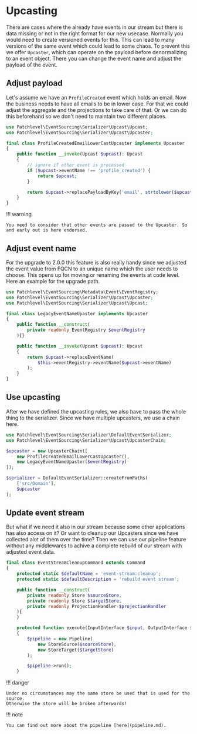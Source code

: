# Upcasting

There are cases where the already have events in our stream but there is data missing or not in the right format for our
new usecase. Normally you would need to create versioned events for this. This can lead to many versions of the same
event which could lead to some chaos. To prevent this we offer `Upcaster`, which can operate on the payload before
denormalizing to an event object. There you can change the event name and adjust the payload of the event.

## Adjust payload

Let's assume we have an `ProfileCreated` event which holds an email. Now the business needs to have all emails to be in
lower case. For that we could adjust the aggregate and the projections to take care of that. Or we can do this
beforehand so we don't need to maintain two different places.

```php
use Patchlevel\EventSourcing\Serializer\Upcast\Upcast;
use Patchlevel\EventSourcing\Serializer\Upcast\Upcaster;

final class ProfileCreatedEmailLowerCastUpcaster implements Upcaster
{
    public function __invoke(Upcast $upcast): Upcast
    {
        // ignore if other event is processed
        if ($upcast->eventName !== 'profile_created') {
            return $upcast;
        }

        return $upcast->replacePayloadByKey('email', strtolower($upcast->payload['email']);
    }
}
```

!!! warning

    You need to consider that other events are passed to the Upcaster. So and early out is here endorsed.

## Adjust event name

For the upgrade to 2.0.0 this feature is also really handy since we adjusted the event value from FQCN to an unique
name which the user needs to choose. This opens up for moving or renaming the events at code level. Here an example for
the upgrade path.

```php
use Patchlevel\EventSourcing\Metadata\Event\EventRegistry;
use Patchlevel\EventSourcing\Serializer\Upcast\Upcaster;
use Patchlevel\EventSourcing\Serializer\Upcast\Upcast;

final class LegacyEventNameUpaster implements Upcaster
{
    public function __construct(
        private readonly EventRegistry $eventRegistry
    ){}

    public function __invoke(Upcast $upcast): Upcast
    {
        return $upcast->replaceEventName(
            $this->eventRegistry->eventName($upcast->eventName)
        );
    }
}
```

## Use upcasting

After we have defined the upcasting rules, we also have to pass the whole thing to the serializer.
Since we have multiple upcasters, we use a chain here.

```php
use Patchlevel\EventSourcing\Serializer\DefaultEventSerializer;
use Patchlevel\EventSourcing\Serializer\Upcast\UpcasterChain;

$upcaster = new UpcasterChain([
    new ProfileCreatedEmailLowerCastUpcaster(),
    new LegacyEventNameUpaster($eventRegistry)
]);

$serializer = DefaultEventSerializer::createFromPaths(
    ['src/Domain'],
    $upcaster
);
```

## Update event stream

But what if we need it also in our stream because some other applications has also access on it? Or want to cleanup our
Upcasters since we have collected alot of them over the time? Then we can use our pipeline feature without any
middlewares to achive a complete rebuild of our stream with adjusted event data.

```php
final class EventStreamCleanupCommand extends Command
{
    protected static $defaultName = 'event-stream:cleanup';
    protected static $defaultDescription = 'rebuild event stream';

    public function __construct(
        private readonly Store $sourceStore,
        private readonly Store $targetStore,
        private readonly ProjectionHandler $projectionHandler
    ){
    }

    protected function execute(InputInterface $input, OutputInterface $output): int
    {
        $pipeline = new Pipeline(
            new StoreSource($sourceStore),
            new StoreTarget($targetStore)
        );

        $pipeline->run();
    }
```

!!! danger

    Under no circumstances may the same store be used that is used for the source.
    Otherwise the store will be broken afterwards!

!!! note

    You can find out more about the pipeline [here](pipeline.md).
